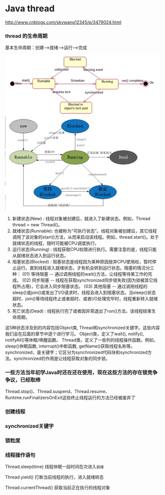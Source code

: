 Java thread
=============

http://www.cnblogs.com/skywang12345/p/3479024.html

### thread 的生命周期

基本生命周期：创建-->就绪-->运行-->完成

<img src="thread-life-cycle.png" width='600px' ></img>
<img src="thread-life-cycle2.png" width='600px' ></img>

1. 新建状态(New)         : 线程对象被创建后，就进入了新建状态。例如，Thread thread = new Thread()。
2. 就绪状态(Runnable): 也被称为“可执行状态”。线程对象被创建后，其它线程调用了该对象的start()方法，从而来启动该线程。例如，thread.start()。处于就绪状态的线程，随时可能被CPU调度执行。
3. 运行状态(Running) : 线程获取CPU权限进行执行。需要注意的是，线程只能从就绪状态进入到运行状态。
4. 阻塞状态(Blocked)  : 阻塞状态是线程因为某种原因放弃CPU使用权，暂时停止运行。直到线程进入就绪状态，才有机会转到运行状态。阻塞的情况分三种：
    (01) 等待阻塞 -- 通过调用线程的wait()方法，让线程等待某工作的完成。
    (02) 同步阻塞 -- 线程在获取synchronized同步锁失败(因为锁被其它线程所占用)，它会进入同步阻塞状态。
    (03) 其他阻塞 -- 通过调用线程的sleep()或join()或发出了I/O请求时，线程会进入到阻塞状态。当sleep()状态超时、join()等待线程终止或者超时、或者I/O处理完毕时，线程重新转入就绪状态。
5. 死亡状态(Dead)    : 线程执行完了或者因异常退出了run()方法，该线程结束生命周期。

 

这5种状态涉及到的内容包括Object类, Thread和synchronized关键字。这些内容我们会在后面的章节中逐个进行学习。
Object类，定义了wait(), notify(), notifyAll()等休眠/唤醒函数。
Thread类，定义了一些列的线程操作函数。例如，sleep()休眠函数, interrupt()中断函数, getName()获取线程名称等。
synchronized，是关键字；它区分为synchronized代码块和synchronized方法。synchronized的作用是让线程获取对象的同步锁。


### 一些方法当年初学Java时还在还在使用，现在这些方法的存在锁竞争争议，已经取缔 
 
Thread.stop()、Thread.suspend、Thread.resume、Runtime.runFinalizersOnExit这些终止线程运行的方法已经被废弃了

### 创建线程


### synchronized关键字

### 锁粒度


### 线程操作语句

Thread.sleep(time) 线程休眠一段时间在次进入`就绪`

Thread.yield() 打断当前线程的执行，进入就绪转态

Thread.currentThread() 获取当前正在执行的线程对象

